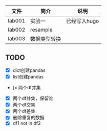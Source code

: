 # 

|文件|简介|说明|
|---|---|---|
|lab001|实验一 |已经写入hugo |
|lab002|resample| |
|lab003|数据类型转换||

## TODO
 - [x] dict创建pandas
 - [x] list创建pandas
 - [x 两个df并集
 - [x] 两个df并集，保留谁   
 - [x] 两个df交集
 - [x] 两个df差集
 - [x] 删除重复的数据
 - [x] df1 not in df2